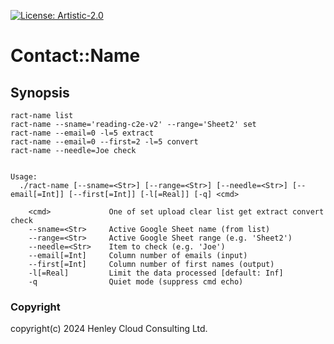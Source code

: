 [![License: Artistic-2.0](https://img.shields.io/badge/License-Artistic%202.0-0298c3.svg)](https://opensource.org/licenses/Artistic-2.0)

# Contact::Name 

## Synopsis

```
ract-name list
ract-name --sname='reading-c2e-v2' --range='Sheet2' set
ract-name --email=0 -l=5 extract
ract-name --email=0 --first=2 -l=5 convert
ract-name --needle=Joe check


Usage:
  ./ract-name [--sname=<Str>] [--range=<Str>] [--needle=<Str>] [--email[=Int]] [--first[=Int]] [-l[=Real]] [-q] <cmd>
  
    <cmd>             One of set upload clear list get extract convert check
    --sname=<Str>     Active Google Sheet name (from list)
    --range=<Str>     Active Google Sheet range (e.g. 'Sheet2')
    --needle=<Str>    Item to check (e.g. 'Joe')
    --email[=Int]     Column number of emails (input)
    --first[=Int]     Column number of first names (output)
    -l[=Real]         Limit the data processed [default: Inf]
    -q                Quiet mode (suppress cmd echo)
```

### Copyright
copyright(c) 2024 Henley Cloud Consulting Ltd.

